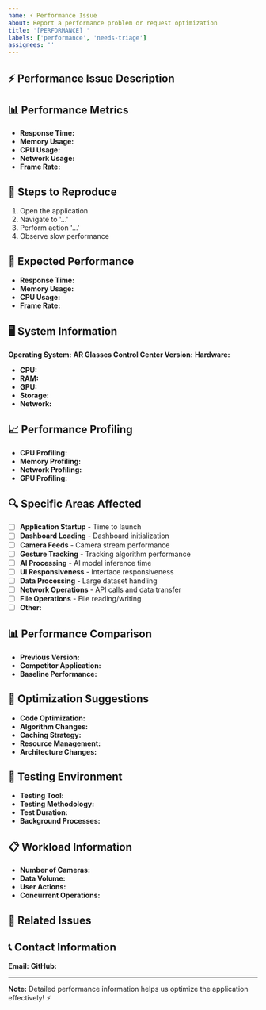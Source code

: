 ```yaml
---
name: ⚡ Performance Issue
about: Report a performance problem or request optimization
title: '[PERFORMANCE] '
labels: ['performance', 'needs-triage']
assignees: ''
---
```


## ⚡ Performance Issue Description
<!-- A clear and concise description of the performance problem -->

## 📊 Performance Metrics
<!-- Quantify the performance issue -->
- **Response Time:** <!-- e.g., 5 seconds to load dashboard -->
- **Memory Usage:** <!-- e.g., 2GB RAM usage -->
- **CPU Usage:** <!-- e.g., 80% CPU during operation -->
- **Network Usage:** <!-- e.g., 50MB data transfer -->
- **Frame Rate:** <!-- e.g., 15 FPS instead of 60 FPS -->

## 🔄 Steps to Reproduce
<!-- Clear steps to reproduce the performance issue -->
1. Open the application
2. Navigate to '...'
3. Perform action '...'
4. Observe slow performance

## 🎯 Expected Performance
<!-- What performance level do you expect? -->
- **Response Time:** <!-- e.g., Under 1 second -->
- **Memory Usage:** <!-- e.g., Under 500MB -->
- **CPU Usage:** <!-- e.g., Under 20% -->
- **Frame Rate:** <!-- e.g., 60 FPS -->

## 🖥️ System Information
**Operating System:** <!-- Windows, macOS, Linux -->
**AR Glasses Control Center Version:** <!-- e.g., v1.0.0 -->
**Hardware:**
- **CPU:** <!-- e.g., Intel i7-10700K, AMD Ryzen 7 5800X -->
- **RAM:** <!-- e.g., 16GB DDR4 -->
- **GPU:** <!-- e.g., NVIDIA RTX 3080, AMD RX 6800 -->
- **Storage:** <!-- e.g., 1TB NVMe SSD -->
- **Network:** <!-- e.g., 1Gbps Ethernet, WiFi 6 -->

## 📈 Performance Profiling
<!-- If you have performance profiling data -->
- **CPU Profiling:** <!-- CPU usage patterns -->
- **Memory Profiling:** <!-- Memory allocation patterns -->
- **Network Profiling:** <!-- Network request patterns -->
- **GPU Profiling:** <!-- GPU usage patterns -->

## 🔍 Specific Areas Affected
<!-- Which parts of the application are slow? -->
- [ ] **Application Startup** - Time to launch
- [ ] **Dashboard Loading** - Dashboard initialization
- [ ] **Camera Feeds** - Camera stream performance
- [ ] **Gesture Tracking** - Tracking algorithm performance
- [ ] **AI Processing** - AI model inference time
- [ ] **UI Responsiveness** - Interface responsiveness
- [ ] **Data Processing** - Large dataset handling
- [ ] **Network Operations** - API calls and data transfer
- [ ] **File Operations** - File reading/writing
- [ ] **Other:** <!-- Specify -->

## 📊 Performance Comparison
<!-- Compare with other similar applications or previous versions -->
- **Previous Version:** <!-- Performance in previous version -->
- **Competitor Application:** <!-- Performance of similar apps -->
- **Baseline Performance:** <!-- Expected performance baseline -->

## 🎨 Optimization Suggestions
<!-- Any ideas for improving performance -->
- **Code Optimization:** <!-- Specific code improvements -->
- **Algorithm Changes:** <!-- Better algorithms to use -->
- **Caching Strategy:** <!-- Caching improvements -->
- **Resource Management:** <!-- Better resource usage -->
- **Architecture Changes:** <!-- Structural improvements -->

## 🧪 Testing Environment
<!-- How was the performance measured? -->
- **Testing Tool:** <!-- e.g., Chrome DevTools, Windows Performance Monitor -->
- **Testing Methodology:** <!-- How was the test conducted? -->
- **Test Duration:** <!-- How long was the test run? -->
- **Background Processes:** <!-- What else was running? -->

## 📋 Workload Information
<!-- What was the application doing when the performance issue occurred? -->
- **Number of Cameras:** <!-- How many camera feeds were active? -->
- **Data Volume:** <!-- How much data was being processed? -->
- **User Actions:** <!-- What was the user doing? -->
- **Concurrent Operations:** <!-- What other operations were running? -->

## 🔗 Related Issues
<!-- Link to any related performance issues or optimizations -->

## 📞 Contact Information
<!-- Optional: Provide contact information for follow-up -->
**Email:** <!-- your-email@example.com -->
**GitHub:** <!-- @your-github-username -->

---

**Note:** Detailed performance information helps us optimize the application effectively! ⚡ 